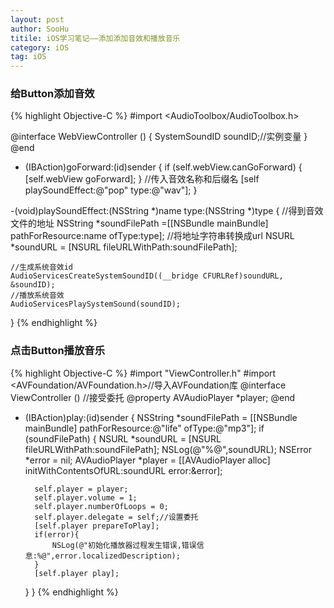 ```yaml
---
layout: post
author: SooHu
titile: iOS学习笔记——添加添加音效和播放音乐
category: iOS
tag: iOS
---
```


### 给Button添加音效


{% highlight Objective-C %}
#import <AudioToolbox/AudioToolbox.h>

@interface WebViewController () <UIWebViewDelegate>
{
    SystemSoundID soundID;//实例变量
}
@end


- (IBAction)goForward:(id)sender
{
    if (self.webView.canGoForward) {
        [self.webView goForward];
    }
    //传入音效名称和后缀名
    [self playSoundEffect:@"pop" type:@"wav"];
}


-(void)playSoundEffect:(NSString *)name type:(NSString *)type
{
	//得到音效文件的地址
    NSString *soundFilePath =[[NSBundle mainBundle] pathForResource:name ofType:type];
    //将地址字符串转换成url
    NSURL *soundURL = [NSURL fileURLWithPath:soundFilePath];
	
	//生成系统音效id
    AudioServicesCreateSystemSoundID((__bridge CFURLRef)soundURL, &soundID);
    //播放系统音效
    AudioServicesPlaySystemSound(soundID);
}
{% endhighlight %}


### 点击Button播放音乐
{% highlight Objective-C %}
#import "ViewController.h"
#import <AVFoundation/AVFoundation.h>//导入AVFoundation库
@interface ViewController () <AVAudioPlayerDelegate>//接受委托
@property AVAudioPlayer *player;
@end



- (IBAction)play:(id)sender
{
    NSString *soundFilePath = [[NSBundle mainBundle] pathForResource:@"life" ofType:@"mp3"];
    if (soundFilePath) {
        NSURL *soundURL = [NSURL fileURLWithPath:soundFilePath];
        NSLog(@"%@",soundURL);
        NSError *error = nil;
        AVAudioPlayer *player = [[AVAudioPlayer alloc] initWithContentsOfURL:soundURL error:&error];
        
        self.player = player;
        self.player.volume = 1;
        self.player.numberOfLoops = 0;
        self.player.delegate = self;//设置委托
        [self.player prepareToPlay];
        if(error){
            NSLog(@"初始化播放器过程发生错误,错误信息:%@",error.localizedDescription);
        }
        [self.player play];
    }
}
{% endhighlight %}